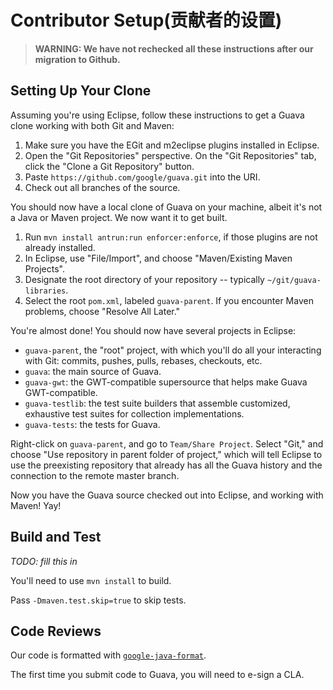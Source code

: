 # Contributor Setup(贡献者的设置)

> **WARNING: We have not rechecked all these instructions after our migration to
> Github.**

## Setting Up Your Clone

Assuming you're using Eclipse, follow these instructions to get a Guava clone
working with both Git and Maven:

1.  Make sure you have the EGit and m2eclipse plugins installed in Eclipse.
1.  Open the "Git Repositories" perspective. On the "Git Repositories" tab,
    click the "Clone a Git Repository" button.
1.  Paste `https://github.com/google/guava.git` into the URI.
1.  Check out all branches of the source.

You should now have a local clone of Guava on your machine, albeit it's not a
Java or Maven project. We now want it to get built.

1.  Run `mvn install antrun:run enforcer:enforce`, if those plugins are not
    already installed.
1.  In Eclipse, use "File/Import", and choose "Maven/Existing Maven Projects".
1.  Designate the root directory of your repository -- typically
    `~/git/guava-libraries`.
1.  Select the root `pom.xml`, labeled `guava-parent`. If you encounter Maven
    problems, choose "Resolve All Later."

You're almost done! You should now have several projects in Eclipse:

*   `guava-parent`, the "root" project, with which you'll do all your
    interacting with Git: commits, pushes, pulls, rebases, checkouts, etc.
*   `guava`: the main source of Guava.
*   `guava-gwt`: the GWT-compatible supersource that helps make Guava
    GWT-compatible.
*   `guava-testlib`: the test suite builders that assemble customized,
    exhaustive test suites for collection implementations.
*   `guava-tests`: the tests for Guava.

Right-click on `guava-parent`, and go to `Team/Share Project`. Select "Git," and
choose "Use repository in parent folder of project," which will tell Eclipse to
use the preexisting repository that already has all the Guava history and the
connection to the remote master branch.

Now you have the Guava source checked out into Eclipse, and working with Maven!
Yay!

## Build and Test

_TODO: fill this in_

You'll need to use `mvn install` to build.

Pass `-Dmaven.test.skip=true` to skip tests.

## Code Reviews

Our code is formatted with
[`google-java-format`](https://github.com/google/google-java-format).

The first time you submit code to Guava, you will need to e-sign a CLA.
